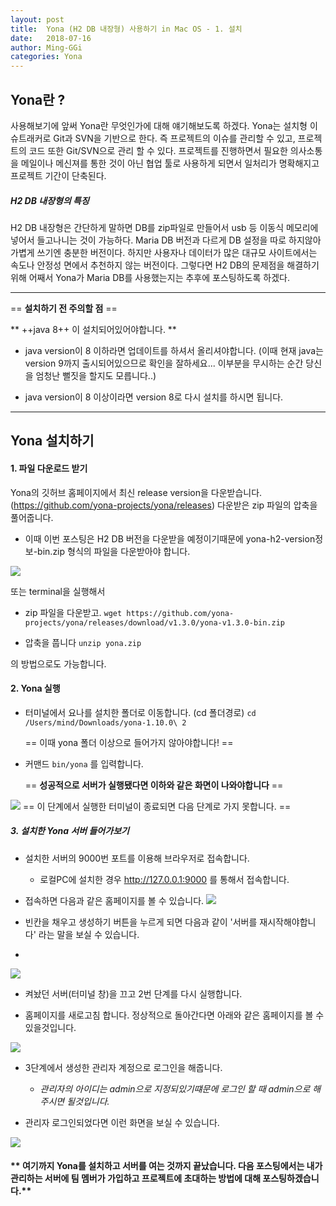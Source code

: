 ```yaml
---
layout: post
title:  Yona (H2 DB 내장형) 사용하기 in Mac OS - 1. 설치
date:   2018-07-16
author: Ming-GGi
categories: Yona
---
```


## Yona란 ? ##
사용해보기에 앞써 Yona란 무엇인가에 대해 얘기해보도록 하겠다.
Yona는 설치형 이슈트래커로 Git과 SVN을 기반으로 한다. 즉 프로젝트의 이슈를 관리할 수 있고, 프로젝트의 코드 또한 Git/SVN으로 관리 할 수 있다. 프로젝트를 진행하면서 필요한 의사소통을 메일이나 메신져를 통한 것이 아닌 협업 툴로 사용하게 되면서 일처리가 명확해지고 프로젝트 기간이 단축된다.

##### H2 DB 내장형의 특징 #####
H2 DB 내장형은 간단하게 말하면 DB를 zip파일로 만들어서 usb 등 이동식 메모리에 넣어서 들고나니는 것이 가능하다. Maria DB 버전과 다르게 DB 설정을 따로 하지않아 가볍게 쓰기엔 충분한 버전이다. 하지만 사용자나 데이터가 많은 대규모 사이트에서는 속도나 안정성 면에서 추천하지 않는 버전이다. 
그렇다면 H2 DB의 문제점을 해결하기 위해 어째서 Yona가 Maria DB를 사용했는지는 추후에 포스팅하도록 하겠다. 

--------------
== **설치하기 전 주의할 점** ==

** ++java 8++ 이 설치되어있어야합니다. **
   -  java version이 8 이하라면 업데이트를 하셔서 올리셔야합니다. (이때 현재 java는 version 9까지 출시되어있으므로 확인을 잘하세요... 이부분을 무시하는 순간 당신을 엄청난 뻘짓을 할지도 모릅니다..)
   
   - java version이 8 이상이라면 version 8로 다시 설치를 하시면 됩니다.
------------

## Yona 설치하기 ##
#### **1. 파일 다운로드 받기** ####
Yona의 깃허브 홈페이지에서 최신 release version을 다운받습니다.(https://github.com/yona-projects/yona/releases) 다운받은 zip 파일의 압축을 풀어줍니다.
* 이때 이번 포스팅은 H2 DB 버전을 다운받을 예정이기때문에 yona-h2-version정보-bin.zip 형식의 파일을 다운받아야 합니다.

![](/assets/blog/yona_1.jpeg)

또는 terminal을 실행해서 
* zip 파일을 다운받고.
`wget https://github.com/yona-projects/yona/releases/download/v1.3.0/yona-v1.3.0-bin.zip`

* 압축을 풉니다
`unzip yona.zip`

의 방법으로도 가능합니다.


#### **2. Yona 실행** ####
* 터미널에서 요나를 설치한 폴더로 이동합니다. 
(cd  폴더경로)
`cd /Users/mind/Downloads/yona-1.10.0\ 2 `

	== 이때 yona 폴더 이상으로 들어가지 않아야합니다! ==
* 커맨드 `bin/yona` 를 입력합니다.

	== **성공적으로 서버가 실행됐다면 이하와 같은 화면이 나와야합니다** ==

![](/assets/blog/yona_2.jpeg)
== 이 단계에서 실행한 터미널이 종료되면 다음 단계로 가지 못합니다. ==

##### **3. 설치한 Yona 서버 들어가보기** #####

* 설치한 서버의 9000번 포트를 이용해 브라우저로 접속합니다.
	* 로컬PC에 설치한 경우 http://127.0.0.1:9000 를 통해서 접속합니다. 
	
* 접속하면 다음과 같은 홈페이지를 볼 수 있습니다.
![](/assets/blog/yona_3.jpeg)
* 빈칸을 채우고 생성하기 버튼을 누르게 되면 다음과 같이 '서버를 재시작해야합니다' 라는 말을 보실 수 있습니다.
* 
![](/assets/blog/yona_4.jpeg)

* 켜놨던 서버(터미널 창)을 끄고 2번 단계를 다시 실행합니다.


* 홈페이지를 새로고침 합니다. 정상적으로 돌아간다면 아래와 같은 홈페이지를 볼 수 있을것입니다.

 ![](/assets/blog/yona_5.jpeg)
 
 
* 3단계에서 생성한 관리자 계정으로 로그인을 해줍니다. 
	* *관리자의 아이디는 admin으로 지정되있기떄문에 로그인 할 때 admin으로 해주시면 될것입니다.*
	
* 관리자 로그인되었다면 이런 화면을 보실 수 있습니다.

![](/assets/blog/yona_6.jpeg)

#### ** 여기까지 Yona를 설치하고 서버를 여는 것까지 끝났습니다. 다음 포스팅에서는 내가 관리하는 서버에 팀 멤버가 가입하고 프로젝트에 초대하는 방법에 대해 포스팅하겠습니다.** ####

